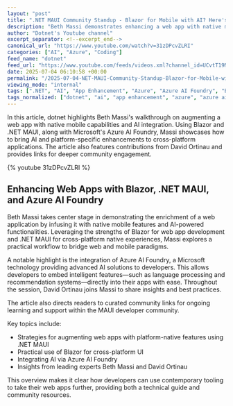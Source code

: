 ```yaml
---
layout: "post"
title: ".NET MAUI Community Standup - Blazor for Mobile with AI? Here's how."
description: "Beth Massi demonstrates enhancing a web app with native mobile features and AI, utilizing Blazor, .NET MAUI, and Azure AI Foundry, with input from David Ortinau."
author: "Dotnet's Youtube channel"
excerpt_separator: <!--excerpt_end-->
canonical_url: "https://www.youtube.com/watch?v=31zDPcvZLRI"
categories: ["AI", "Azure", "Coding"]
feed_name: "dotnet"
feed_url: "https://www.youtube.com/feeds/videos.xml?channel_id=UCvtT19MZW8dq5Wwfu6B0oxw"
date: 2025-07-04 06:10:58 +00:00
permalink: "/2025-07-04-NET-MAUI-Community-Standup-Blazor-for-Mobile-with-AI-Heres-how.html"
viewing_mode: "internal"
tags: [".NET", "AI", "App Enhancement", "Azure", "Azure AI Foundry", "Beth Massi", "Blazor", "Coding", "Community Links", "David Ortinau", "Dotnetmaui", "MAUI", "Native Mobile Features", "Videos", "Web App"]
tags_normalized: ["dotnet", "ai", "app enhancement", "azure", "azure ai foundry", "beth massi", "blazor", "coding", "community links", "david ortinau", "dotnetmaui", "maui", "native mobile features", "videos", "web app"]
---
```


In this article, dotnet highlights Beth Massi's walkthrough on augmenting a web app with native mobile capabilities and AI integration. Using Blazor and .NET MAUI, along with Microsoft's Azure AI Foundry, Massi showcases how to bring AI and platform-specific enhancements to cross-platform applications. The article also features contributions from David Ortinau and provides links for deeper community engagement.<!--excerpt_end-->

{% youtube 31zDPcvZLRI %}

## Enhancing Web Apps with Blazor, .NET MAUI, and Azure AI Foundry

Beth Massi takes center stage in demonstrating the enrichment of a web application by infusing it with native mobile features and AI-powered functionalities. Leveraging the strengths of Blazor for web app development and .NET MAUI for cross-platform native experiences, Massi explores a practical workflow to bridge web and mobile paradigms.

A notable highlight is the integration of Azure AI Foundry, a Microsoft technology providing advanced AI solutions to developers. This allows developers to embed intelligent features—such as language processing and recommendation systems—directly into their apps with ease. Throughout the session, David Ortinau joins Massi to share insights and best practices.

The article also directs readers to curated community links for ongoing learning and support within the MAUI developer community.

Key topics include:

- Strategies for augmenting web apps with platform-native features using .NET MAUI
- Practical use of Blazor for cross-platform UI
- Integrating AI via Azure AI Foundry
- Insights from leading experts Beth Massi and David Ortinau

This overview makes it clear how developers can use contemporary tooling to take their web apps further, providing both a technical guide and community resources.
